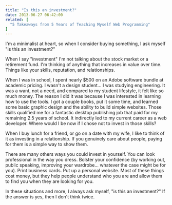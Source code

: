 ```yaml
---
title: "Is this an investment?"
date: 2013-06-27 06:42:00
related: [
  "5 Takeaways from 5 Years of Teaching Myself Web Programming"
]
---
```


I'm a minimalist at heart, so when I consider buying something, I ask myself "is this an investment?"

When I say "investment" I'm not talking about the stock market or a retirement fund. I'm thinking of anything that increases in value over time. Things like your skills, reputation, and relationships.

When I was in school, I spent nearly $500 on an Adobe software bundle at academic pricing. I wasn't a design student… I was studying engineering. It was a want, not a need, and compared to my student lifestyle, it felt like so much money. The reason I did it was because I was interested in learning how to use the tools. I got a couple books, put it some time, and learned some basic graphic design and the ability to build simple websites. Those skills qualified me for a fantastic desktop publishing job that paid for my remaining 2.5 years of school. It indirectly led to my current career as a web developer. Where would I be now if I chose not to invest in those skills?

When I buy lunch for a friend, or go on a date with my wife, I like to think of it as investing in a relationship. If you genuinely care about people, paying for them is a simple way to show them.

There are many others ways you could invest in yourself. You can look professional in the way you dress. Bolster your confidence (by working out, public speaking, improving your wardrobe... whatever the case might be for you). Print business cards. Put up a personal website. Most of these things cost money, but they help people understand who you are and allow them to find you when they are looking for you.

In these situations and more, I always ask myself, "is this an investment?" If the answer is yes, then I don't think twice.
